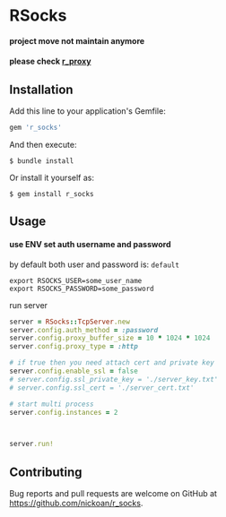 # RSocks
#### project move not maintain anymore

#### please check [r_proxy](https://github.com/nickoan/r_proxy)

## Installation

Add this line to your application's Gemfile:

```ruby
gem 'r_socks'
```

And then execute:

    $ bundle install

Or install it yourself as:

    $ gem install r_socks

## Usage

#### use ENV set auth username and password

by default both user and password is: `default`

```
export RSOCKS_USER=some_user_name
export RSOCKS_PASSWORD=some_password
```


run server

```ruby
server = RSocks::TcpServer.new
server.config.auth_method = :password
server.config.proxy_buffer_size = 10 * 1024 * 1024
server.config.proxy_type = :http

# if true then you need attach cert and private key
server.config.enable_ssl = false
# server.config.ssl_private_key = './server_key.txt'
# server.config.ssl_cert = './server_cert.txt'

# start multi process
server.config.instances = 2



server.run!
```

## Contributing

Bug reports and pull requests are welcome on GitHub at https://github.com/nickoan/r_socks.


